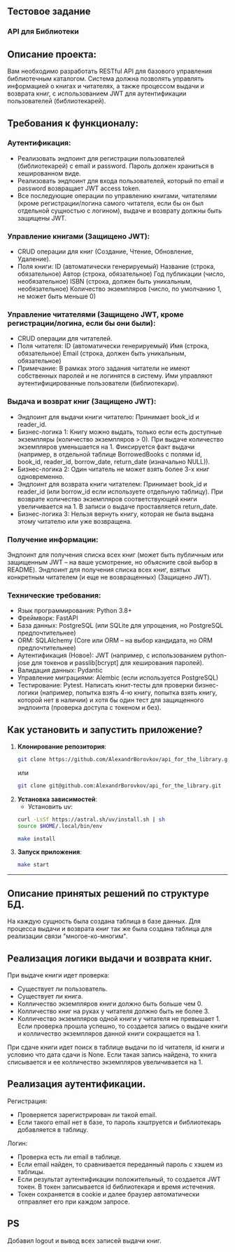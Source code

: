 ## Тестовое задание ##
### API для Библиотеки ###

## Описание проекта: ##
Вам необходимо разработать RESTful API для базового управления библиотечным каталогом. Система должна позволять управлять информацией о книгах и читателях, а также процессом выдачи и возврата книг, с использованием JWT для аутентификации пользователей (библиотекарей).

## Требования к функционалу: ##
### Аутентификация: ###
- Реализовать эндпоинт для регистрации пользователей (библиотекарей) с email и password. Пароль должен храниться в хешированном виде.
- Реализовать эндпоинт для входа пользователей, который по email и password возвращает JWT access token.
- Все последующие операции по управлению книгами, читателями (кроме регистрации/логина самого читателя, если бы он был отдельной сущностью с логином), выдаче и возврату должны быть защищены JWT.
### Управление книгами (Защищено JWT): ###
- CRUD операции для книг (Создание, Чтение, Обновление, Удаление).
- Поля книги:
    ID (автоматически генерируемый)
    Название (строка, обязательное)
    Автор (строка, обязательное)
    Год публикации (число, необязательное)
    ISBN (строка, должен быть уникальным, необязательное)
    Количество экземпляров (число, по умолчанию 1, не может быть меньше 0)
### Управление читателями (Защищено JWT, кроме регистрации/логина, если бы они были): ###
- CRUD операции для читателей.
- Поля читателя:
    ID (автоматически генерируемый)
    Имя (строка, обязательное)
    Email (строка, должен быть уникальным, обязательное)
- Примечание: В рамках этого задания читатели не имеют собственных паролей и не логинятся в систему. Ими управляют аутентифицированные пользователи (библиотекари).
### Выдача и возврат книг (Защищено JWT): ###
- Эндпоинт для выдачи книги читателю:
    Принимает book_id и reader_id.
- Бизнес-логика 1: Книгу можно выдать, только если есть доступные экземпляры (количество экземпляров > 0). При выдаче          количество экземпляров уменьшается на 1.
Фиксируется факт выдачи (например, в отдельной таблице BorrowedBooks с полями id, book_id, reader_id, borrow_date, return_date (изначально NULL)).
- Бизнес-логика 2: Один читатель не может взять более 3-х книг одновременно.
- Эндпоинт для возврата книги читателем:
Принимает book_id и reader_id (или borrow_id если используете отдельную таблицу).
При возврате количество экземпляров соответствующей книги увеличивается на 1.
В записи о выдаче проставляется return_date.
- Бизнес-логика 3: Нельзя вернуть книгу, которая не была выдана этому читателю или уже возвращена.
### Получение информации: ###
Эндпоинт для получения списка всех книг (может быть публичным или защищенным JWT – на ваше усмотрение, но объясните свой выбор в README).
Эндпоинт для получения списка всех книг, взятых конкретным читателем (и еще не возвращенных) (Защищено JWT).
### Технические требования: ###
- Язык программирования: Python 3.8+
- Фреймворк: FastAPI
- База данных: PostgreSQL (или SQLite для упрощения, но PostgreSQL предпочтительнее)
- ORM: SQLAlchemy (Core или ORM – на выбор кандидата, но ORM предпочтительнее)
- Аутентификация (Новое): JWT (например, с использованием python-jose для токенов и passlib[bcrypt] для хеширования паролей).
- Валидация данных: Pydantic
- Управление миграциями: Alembic (если используется PostgreSQL)
- Тестирование: Pytest. Написать юнит-тесты для проверки бизнес-логики (например, попытка взять 4-ю книгу, попытка взять книгу, которой нет в наличии) и хотя бы один тест для защищенного эндпоинта (проверка доступа с токеном и без).


## Как установить и запустить приложение? ##
1. **Клонирование репозитория**:
    ```sh
    git clone https://github.com/AlexandrBorovkov/api_for_the_library.git
   ```
    или
    ```sh
    git clone git@github.com:AlexandrBorovkov/api_for_the_library.git
    ```
2. **Установка зависимостей**:
    - Установить uv:
    ```sh
    curl -LsSf https://astral.sh/uv/install.sh | sh
    source $HOME/.local/bin/env
    ```
    ```sh
    make install
    ```
3. **Запуск приложения**:
    ```sh
    make start
    ```
---

## Описание принятых решений по структуре БД. ##
На каждую сущность была создана таблица в базе данных.
Для процесса выдачи и возврата книг так же была создана таблица для реализации связи "многое-ко-многим".

## Реализация логики выдачи и возврата книг. ##
При выдаче книги идет проверка:
- Существует ли пользователь.
- Существует ли книга.
- Колличество экземпляров книги должно быть больше чем 0.
- Колличество книг на руках у читателя должно быть не более 3.
- Колличество экземпляров одной книги у читателя не превышает 1.
Если проверка прошла успешно, то создается запись о выдаче книги и колличество экземпляров данной книги сокращается на 1.

При сдаче книги идет поиск в таблице выдачи по id читателя, id книги и условию что дата сдачи is None. Если такая запись найдена, то книга списывается и ее колличество экземпляров увеличивается на 1.

## Реализация аутентификации. ##
Регистрация:
- Проверяется зарегистрирован ли такой email.
- Если такого email нет в базе, то пароль хэштруется и библиотекарь добавляется в таблицу.

Логин:
- Проверка есть ли email в таблице.
- Если email найден, то сравнивается переданный пароль с хэшем из таблицы.
- Если результат аутентификации положительный, то создается JWT токен. В токен записывается id библиотекаря и время истечения.
- Токен сохраняется в cookie и далее браузер автоматически отправляет его при каждом запросе.

## PS ##
Добавил logout и вывод всех записей выдачи книг.
